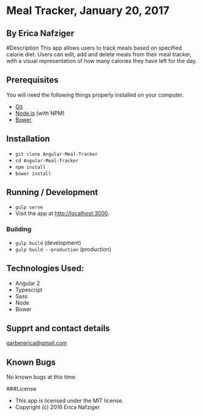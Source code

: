 # Meal Tracker, January 20, 2017

## By Erica Nafziger

#Description
This app allows users to track meals based on specified calorie diet. Users can edit, add and delete meals from their meal tracker, with a visual representation of how many calories they have left for the day.

## Prerequisites

You will need the following things properly installed on your computer.

* [Git](http://git-scm.com/)
* [Node.js](http://nodejs.org/) (with NPM)
* [Bower](http://bower.io/)

## Installation

* `git clone Angular-Meal-Tracker`
* `cd Angular-Meal-Tracker`
* `npm install`
* `bower install`

## Running / Development

* `gulp serve`
* Visit the app at [http://localhost:3000](http://localhost:3000/).

### Building

* `gulp build` (development)
* `gulp build --production` (production)

## Technologies Used:
* Angular 2
* Typescript
* Sass
* Node
* Bower

## Supprt and contact details

garbererica@gmail.com

## Known Bugs

No known bugs at this time.

###License

* This app is licensed under the MIT license.
* Copyright (c) 2016 Erica Nafziger
